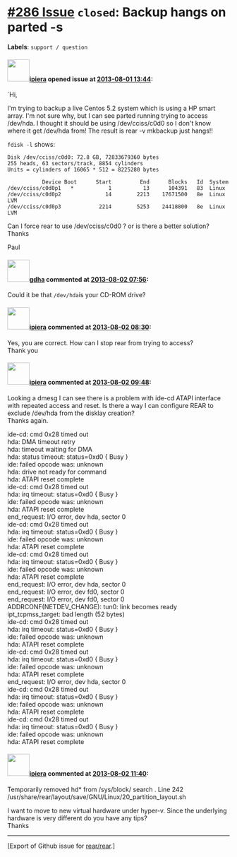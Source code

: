 [\#286 Issue](https://github.com/rear/rear/issues/286) `closed`: Backup hangs on parted -s
==========================================================================================

**Labels**: `support / question`

#### <img src="https://avatars.githubusercontent.com/u/3351712?v=4" width="50">[ipiera](https://github.com/ipiera) opened issue at [2013-08-01 13:44](https://github.com/rear/rear/issues/286):

\`Hi,

I'm trying to backup a live Centos 5.2 system which is using a HP smart
array. I'm not sure why, but I can see parted running trying to access
/dev/hda. I thought it should be using /dev/cciss/c0d0 so I don't know
where it get /dev/hda from! The result is rear -v mkbackup just hangs!!

`fdisk -l` shows:

    Disk /dev/cciss/c0d0: 72.8 GB, 72833679360 bytes
    255 heads, 63 sectors/track, 8854 cylinders
    Units = cylinders of 16065 * 512 = 8225280 bytes

               Device Boot      Start         End      Blocks   Id  System
    /dev/cciss/c0d0p1   *           1          13      104391   83  Linux
    /dev/cciss/c0d0p2              14        2213    17671500   8e  Linux LVM
    /dev/cciss/c0d0p3            2214        5253    24418800   8e  Linux LVM

Can I force rear to use /dev/cciss/c0d0 ? or is there a better
solution?  
Thanks

Paul

#### <img src="https://avatars.githubusercontent.com/u/888633?u=cdaeb31efcc0048d3619651aa18dd4b76e636b21&v=4" width="50">[gdha](https://github.com/gdha) commented at [2013-08-02 07:56](https://github.com/rear/rear/issues/286#issuecomment-21991509):

Could it be that `/dev/hda`is your CD-ROM drive?

#### <img src="https://avatars.githubusercontent.com/u/3351712?v=4" width="50">[ipiera](https://github.com/ipiera) commented at [2013-08-02 08:30](https://github.com/rear/rear/issues/286#issuecomment-21992852):

Yes, you are correct. How can I stop rear from trying to access?  
Thank you

#### <img src="https://avatars.githubusercontent.com/u/3351712?v=4" width="50">[ipiera](https://github.com/ipiera) commented at [2013-08-02 09:48](https://github.com/rear/rear/issues/286#issuecomment-21996258):

Looking a dmesg I can see there is a problem with ide-cd ATAPI interface
with repeated access and reset. Is there a way I can configure REAR to
exclude /dev/hda from the disklay creation?  
Thanks again.

ide-cd: cmd 0x28 timed out  
hda: DMA timeout retry  
hda: timeout waiting for DMA  
hda: status timeout: status=0xd0 { Busy }  
ide: failed opcode was: unknown  
hda: drive not ready for command  
hda: ATAPI reset complete  
ide-cd: cmd 0x28 timed out  
hda: irq timeout: status=0xd0 { Busy }  
ide: failed opcode was: unknown  
hda: ATAPI reset complete  
end\_request: I/O error, dev hda, sector 0  
ide-cd: cmd 0x28 timed out  
hda: irq timeout: status=0xd0 { Busy }  
ide: failed opcode was: unknown  
hda: ATAPI reset complete  
ide-cd: cmd 0x28 timed out  
hda: irq timeout: status=0xd0 { Busy }  
ide: failed opcode was: unknown  
hda: ATAPI reset complete  
end\_request: I/O error, dev hda, sector 0  
end\_request: I/O error, dev fd0, sector 0  
end\_request: I/O error, dev fd0, sector 0  
ADDRCONF(NETDEV\_CHANGE): tun0: link becomes ready  
ipt\_tcpmss\_target: bad length (52 bytes)  
ide-cd: cmd 0x28 timed out  
hda: irq timeout: status=0xd0 { Busy }  
ide: failed opcode was: unknown  
hda: ATAPI reset complete  
ide-cd: cmd 0x28 timed out  
hda: irq timeout: status=0xd0 { Busy }  
ide: failed opcode was: unknown  
hda: ATAPI reset complete  
end\_request: I/O error, dev hda, sector 0  
ide-cd: cmd 0x28 timed out  
hda: irq timeout: status=0xd0 { Busy }  
ide: failed opcode was: unknown  
hda: ATAPI reset complete  
ide-cd: cmd 0x28 timed out  
hda: irq timeout: status=0xd0 { Busy }  
ide: failed opcode was: unknown  
hda: ATAPI reset complete

#### <img src="https://avatars.githubusercontent.com/u/3351712?v=4" width="50">[ipiera](https://github.com/ipiera) commented at [2013-08-02 11:40](https://github.com/rear/rear/issues/286#issuecomment-22000650):

Temporarily removed hd\* from /sys/block/ search . Line 242
/usr/share/rear/layout/save/GNU/Linux/20\_partition\_layout.sh

I want to move to new virtual hardware under hyper-v. Since the
underlying hardware is very different do you have any tips?  
Thanks

------------------------------------------------------------------------

\[Export of Github issue for
[rear/rear](https://github.com/rear/rear).\]
